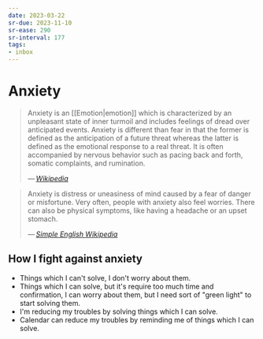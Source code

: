 ```yaml
---
date: 2023-03-22
sr-due: 2023-11-10
sr-ease: 290
sr-interval: 177
tags:
- inbox
---
```


# Anxiety

> Anxiety is an [[Emotion|emotion]] which is characterized by an unpleasant
> state of inner turmoil and includes feelings of dread over anticipated events.
> Anxiety is different than fear in that the former is defined as the
> anticipation of a future threat whereas the latter is defined as the emotional
> response to a real threat. It is often accompanied by nervous behavior such as
> pacing back and forth, somatic complaints, and rumination.
>
> — <cite>[Wikipedia](https://en.wikipedia.org/wiki/Anxiety)</cite>

> Anxiety is distress or uneasiness of mind caused by a fear of danger or
> misfortune. Very often, people with anxiety also feel worries. There can also
> be physical symptoms, like having a headache or an upset stomach.
>
> — <cite>[Simple English Wikipedia](https://simple.wikipedia.org/wiki/Anxiety)</cite>

## How I fight against anxiety

- Things which I can't solve, I don't worry about them.
- Things which I can solve, but it's require too much time and confirmation, I
  can worry about them, but I need sort of "green light" to start solving them.
- I'm reducing my troubles by solving things which I can solve.
- Calendar can reduce my troubles by reminding me of things which I can solve.
